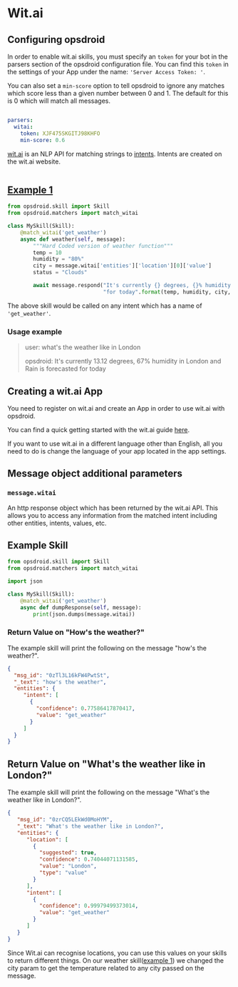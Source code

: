 # Wit.ai

## Configuring opsdroid

In order to enable wit.ai skills, you must specify an `token` for your bot in the parsers section of the opsdroid configuration file.
You can find this `token` in the settings of your App under the name: `'Server Access Token: '`.

You can also set a `min-score` option to tell opsdroid to ignore any matches which score less than a given number between 0 and 1. The default for this is 0 which will match all messages.

```yaml

parsers:
  witai:
    token: XJF475SKGITJ98KHFO
    min-score: 0.6
```

[wit.ai](https://wit.ai) is an NLP API for matching strings to [intents](https://wit.ai/docs/recipes#categorize-the-user-intent). Intents are created on the wit.ai website.

```{autofunction} opsdroid.matchers.match_witai
```

## [Example 1](#example1)

```python
from opsdroid.skill import Skill
from opsdroid.matchers import match_witai

class MySkill(Skill):
    @match_witai('get_weather')
    async def weather(self, message):
        """Hard Coded version of weather function"""
        temp = 10
        humidity = "80%"
        city = message.witai['entities']['location'][0]['value']
        status = "Clouds"

        await message.respond("It's currently {} degrees, {}% humidity in {} and {} is forecasted "
                              "for today".format(temp, humidity, city, status))
```

The above skill would be called on any intent which has a name of `'get_weather'`.

### Usage example

> user: what's the weather like in London
>
> opsdroid: It's currently 13.12 degrees, 67% humidity in London and Rain is forecasted for today

## Creating a wit.ai App
You need to register on wit.ai and create an App in order to use wit.ai with opsdroid.

You can find a quick getting started with the wit.ai guide [here](https://wit.ai/getting-started).

If you want to use wit.ai in a different language other than English, all you need to do is change the language of your app located in the app settings.

## Message object additional parameters

### `message.witai`

An http response object which has been returned by the wit.ai API. This allows you to access any information from the matched intent including other entities, intents, values, etc.


## Example Skill

```python
from opsdroid.skill import Skill
from opsdroid.matchers import match_witai

import json

class MySkill(Skill):
    @match_witai('get_weather')
    async def dumpResponse(self, message):
        print(json.dumps(message.witai))
```

### Return Value on "How's the weather?"

The example skill will print the following on the message "how's the weather?".

```json
{
  "msg_id": "0zTl3L16kFW4PwtSt",
  "_text": "how's the weather",
  "entities": {
     "intent": [
       {
         "confidence": 0.77586417870417,
         "value": "get_weather"
       }
     ]
  }
}
```

## Return Value on "What's the weather like in London?"

The example skill will print the following on the message "What's the weather like in London?".

```json
{
   "msg_id": "0zrCQ5LEkWd0MoHYM",
   "_text": "What's the weather like in London?",
   "entities": {
      "location": [
        {
          "suggested": true,
          "confidence": 0.74044071131585,
          "value": "London",
          "type": "value"
        }
      ],
      "intent": [
        {
          "confidence": 0.99979499373014,
          "value": "get_weather"
        }
      ]
   }
}

```

Since Wit.ai can recognise locations, you can use this values on your skills to return different things.
On our weather skill([example 1](#example1)) we changed the city param to get the temperature related to any city passed on the message.
